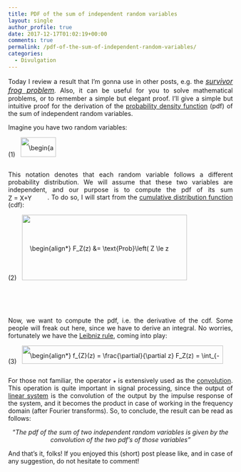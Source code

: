 ```yaml
---
title: PDF of the sum of independent random variables
layout: single
author_profile: true
date: 2017-12-17T01:02:19+00:00
comments: true
permalink: /pdf-of-the-sum-of-independent-random-variables/
categories:
  - Divulgation
---
```

<p style="text-align: justify;">
  Today I review a result that I&#8217;m gonna use in other posts, e.g. the <span style="font-size: 8pt;"><a href="https://marctorrellas.com/the-survivor-frog/"><em><span style="font-size: 12pt;">survivor frog problem</span></em></a><strong>.</strong></span> Also, it can be useful for you to solve mathematical problems, or to remember a simple but elegant proof. I&#8217;ll give a simple but intuitive proof for the derivation of the <a href="https://en.wikipedia.org/wiki/Probability_density_function">probability density function</a> (pdf) of the sum of independent random variables.
</p>

Imagine you have two random variables:

<p class="ql-center-displayed-equation" style="line-height: 44px;">
  <span class="ql-right-eqno"> (1) </span><span class="ql-left-eqno"> &nbsp; </span><img src="/wp-content/ql-cache/quicklatex.com-9acd5563b0a1379d4fa24b168d1b3b7a_l3.png" height="44" width="79" class="ql-img-displayed-equation quicklatex-auto-format" alt="&#92;&#98;&#101;&#103;&#105;&#110;&#123;&#97;&#108;&#105;&#103;&#110;&#42;&#125;&#88;&#32;&#92;&#115;&#105;&#109;&#38;&#32;&#102;&#95;&#88;&#40;&#120;&#41;&#32;&#92;&#92;&#32;&#89;&#32;&#92;&#115;&#105;&#109;&#38;&#32;&#102;&#95;&#89;&#40;&#121;&#41;&#32;&#92;&#101;&#110;&#100;&#123;&#97;&#108;&#105;&#103;&#110;&#42;&#125;" title="Rendered by QuickLaTeX.com" />
</p>

<p style="text-align: justify;">
  This notation denotes that each random variable follows a different probability distribution. We will assume that these two variables are independent, and our purpose is to compute the pdf of its sum <img src="/wp-content/ql-cache/quicklatex.com-7e3a6e078392ca7a17a7a92efd1303a2_l3.png" class="ql-img-inline-formula quicklatex-auto-format" alt="&#90;&#32;&#61;&#32;&#88;&#43;&#89;" title="Rendered by QuickLaTeX.com" height="14" width="88" style="vertical-align: -2px;" />. To do so, I will start from the <a href="https://en.wikipedia.org/wiki/Cumulative_distribution_function">cumulative distribution function</a> (cdf):
</p>

<p class="ql-center-displayed-equation" style="line-height: 147px;">
  <span class="ql-right-eqno"> (2) </span><span class="ql-left-eqno"> &nbsp; </span><img src="/wp-content/ql-cache/quicklatex.com-fc5b9120bff4c772f218bd0fc003e65c_l3.png" height="147" width="370" class="ql-img-displayed-equation quicklatex-auto-format" alt="&#92;&#98;&#101;&#103;&#105;&#110;&#123;&#97;&#108;&#105;&#103;&#110;&#42;&#125; &#70;&#95;&#90;&#40;&#122;&#41;&#32;&#38;&#61;&#32;&#92;&#116;&#101;&#120;&#116;&#123;&#80;&#114;&#111;&#98;&#125;&#92;&#108;&#101;&#102;&#116;&#40;&#32;&#90;&#32;&#92;&#108;&#101;&#32;&#122;&#32;&#92;&#114;&#105;&#103;&#104;&#116;&#41;&#32;&#32;&#32;&#92;&#92; &#38;&#61;&#92;&#116;&#101;&#120;&#116;&#123;&#80;&#114;&#111;&#98;&#125;&#92;&#108;&#101;&#102;&#116;&#40;&#32;&#88;&#43;&#89;&#32;&#92;&#108;&#101;&#32;&#122;&#32;&#92;&#114;&#105;&#103;&#104;&#116;&#41;&#32;&#61;&#32;&#92;&#116;&#101;&#120;&#116;&#123;&#80;&#114;&#111;&#98;&#125;&#92;&#108;&#101;&#102;&#116;&#40;&#32;&#89;&#32;&#92;&#108;&#101;&#32;&#122;&#32;&#45;&#32;&#88;&#32;&#92;&#114;&#105;&#103;&#104;&#116;&#41;&#32;&#92;&#92; &#38;&#61;&#32;&#92;&#105;&#110;&#116;&#95;&#123;&#45;&#92;&#105;&#110;&#102;&#116;&#121;&#125;&#94;&#123;&#92;&#105;&#110;&#102;&#116;&#121;&#125;&#32;&#92;&#33;&#92;&#33;&#92;&#33;&#92;&#33;&#92;&#33;&#32;&#92;&#112;&#97;&#114;&#116;&#105;&#97;&#108;&#32;&#120;&#32;&#92;&#105;&#110;&#116;&#95;&#123;&#45;&#92;&#105;&#110;&#102;&#116;&#121;&#125;&#94;&#123;&#122;&#32;&#45;&#32;&#120;&#125;&#32;&#92;&#33;&#92;&#33;&#92;&#33;&#92;&#33;&#92;&#33;&#32;&#102;&#95;&#123;&#88;&#89;&#125;&#40;&#120;&#44;&#121;&#41;&#32;&#92;&#112;&#97;&#114;&#116;&#105;&#97;&#108;&#32;&#121;&#32;&#92;&#92; &#38;&#61;&#32;&#92;&#105;&#110;&#116;&#95;&#123;&#45;&#92;&#105;&#110;&#102;&#116;&#121;&#125;&#94;&#123;&#92;&#105;&#110;&#102;&#116;&#121;&#125;&#32;&#92;&#33;&#92;&#33;&#92;&#33;&#92;&#33;&#92;&#33;&#32;&#102;&#95;&#123;&#88;&#125;&#40;&#120;&#41;&#32;&#92;&#112;&#97;&#114;&#116;&#105;&#97;&#108;&#32;&#120;&#32;&#92;&#105;&#110;&#116;&#95;&#123;&#45;&#92;&#105;&#110;&#102;&#116;&#121;&#125;&#94;&#123;&#122;&#32;&#45;&#32;&#120;&#125;&#32;&#92;&#33;&#92;&#33;&#92;&#33;&#92;&#33;&#92;&#33;&#32;&#102;&#95;&#123;&#89;&#125;&#40;&#121;&#41;&#32;&#92;&#112;&#97;&#114;&#116;&#105;&#97;&#108;&#32;&#121; &#92;&#101;&#110;&#100;&#123;&#97;&#108;&#105;&#103;&#110;&#42;&#125;" title="Rendered by QuickLaTeX.com" />
</p>

<p style="text-align: justify;">
  Now, we want to compute the pdf, i.e. the derivative of the cdf. Some people will freak out here, since we have to derive an integral. No worries, fortunately we have the <a href="https://en.wikipedia.org/wiki/Leibniz_integral_rule">Leibniz rule</a>, coming into play:
</p>

<p class="ql-center-displayed-equation" style="line-height: 41px;">
  <span class="ql-right-eqno"> (3) </span><span class="ql-left-eqno"> &nbsp; </span><img src="/wp-content/ql-cache/quicklatex.com-3ba42a755e14660a35f30bfb9135cbf8_l3.png" height="41" width="451" class="ql-img-displayed-equation quicklatex-auto-format" alt="&#92;&#98;&#101;&#103;&#105;&#110;&#123;&#97;&#108;&#105;&#103;&#110;&#42;&#125; &#102;&#95;&#123;&#90;&#125;&#40;&#122;&#41;&#32;&#61;&#32;&#92;&#102;&#114;&#97;&#99;&#123;&#92;&#112;&#97;&#114;&#116;&#105;&#97;&#108;&#125;&#123;&#92;&#112;&#97;&#114;&#116;&#105;&#97;&#108;&#32;&#122;&#125;&#32;&#70;&#95;&#90;&#40;&#122;&#41;&#32;&#61;&#32;&#92;&#105;&#110;&#116;&#95;&#123;&#45;&#92;&#105;&#110;&#102;&#116;&#121;&#125;&#94;&#123;&#92;&#105;&#110;&#102;&#116;&#121;&#125;&#32;&#92;&#33;&#92;&#33;&#92;&#33;&#92;&#33;&#92;&#33;&#32;&#102;&#95;&#123;&#88;&#125;&#40;&#120;&#41;&#32;&#102;&#95;&#123;&#89;&#125;&#40;&#122;&#45;&#120;&#41;&#32;&#92;&#112;&#97;&#114;&#116;&#105;&#97;&#108;&#32;&#120;&#32;&#61;&#32;&#102;&#95;&#123;&#88;&#125;&#40;&#122;&#41;&#32;&#42;&#32;&#102;&#95;&#123;&#89;&#125;&#40;&#122;&#41; &#92;&#101;&#110;&#100;&#123;&#97;&#108;&#105;&#103;&#110;&#42;&#125;" title="Rendered by QuickLaTeX.com" />
</p>

<p style="text-align: justify;">
  For those not familiar, the operator <img src="/wp-content/ql-cache/quicklatex.com-55ccbd1f971fb555b3e2cbf1d77f1dba_l3.png" class="ql-img-inline-formula quicklatex-auto-format" alt="&#42;" title="Rendered by QuickLaTeX.com" height="9" width="7" style="vertical-align: 0px;" /> is extensively used as the <a href="https://en.wikipedia.org/wiki/Convolution">convolution</a>. This operation is quite important in signal processing, since the output of <a href="https://en.wikipedia.org/wiki/Linear_time-invariant_theory">linear system</a> is the convolution of the output by the impulse response of the system, and it becomes the product in case of working in the frequency domain (after Fourier transforms). So, to conclude, the result can be read as follows:
</p>

<p style="text-align: center;">
  &#8220;<em>The pdf of the sum of two independent random variables is given by the<br /> convolution of the two pdf&#8217;s of those variables&#8221;</em>
</p>

<p style="text-align: justify;">
  And that&#8217;s it, folks! If you enjoyed this (short) post please like, and in case of any suggestion, do not hesitate to comment!
</p>

<div id="wp-ulike-post-343" class="wpulike wpulike-default " >
  <div class="wp_ulike_general_class wp_ulike_is_unliked">
    <a data-ulike-id="343" data-ulike-nonce="b769cf0835" data-ulike-type="likeThis" data-ulike-status="3" class="wp_ulike_btn wp_ulike_put_image"> </a> <span class="count-box"></span>
  </div>
</div>
